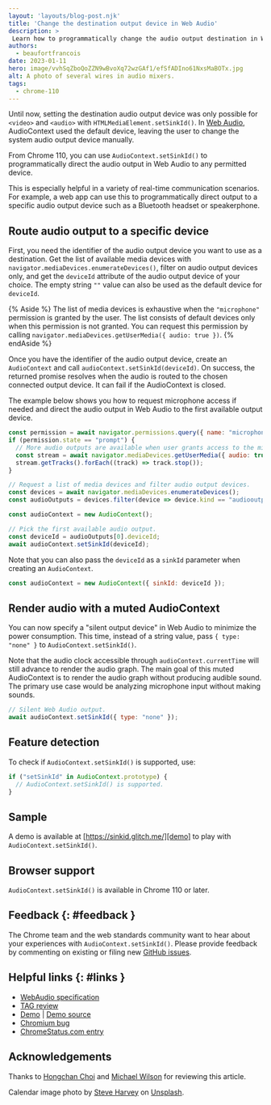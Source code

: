 ```yaml
---
layout: 'layouts/blog-post.njk'
title: 'Change the destination output device in Web Audio'
description: >
 Learn how to programmatically change the audio output destination in Web Audio.
authors:
  - beaufortfrancois
date: 2023-01-11
hero: image/vvhSqZboQoZZN9wBvoXq72wzGAf1/efSfADIno61NxsMaBOTx.jpg
alt: A photo of several wires in audio mixers.
tags:
  - chrome-110
---
```


Until now, setting the destination audio output device was only possible for `<video>` and `<audio>` with `HTMLMediaElement.setSinkId()`. In [Web Audio], AudioContext used the default device, leaving the user to change the system audio output device manually.
 
From Chrome 110, you can use `AudioContext.setSinkId()` to programmatically direct the audio output in Web Audio to any permitted device. 

This is especially helpful in a variety of real-time communication scenarios. For example, a web app can use this to programmatically direct output to a specific audio output device such as a Bluetooth headset or speakerphone.

## Route audio output to a specific device

First, you need the identifier of the audio output device you want to use as a destination. Get the list of available media devices with `navigator.mediaDevices.enumerateDevices()`, filter on audio output devices only, and get the `deviceId` attribute of the audio output device of your choice. The empty string `""` value can also be used as the default device for `deviceId`.

{% Aside %}
The list of media devices is exhaustive when the `"microphone"` permission is granted by the user. The list consists of default devices only when this permission is not granted. You can request this permission by calling `navigator.mediaDevices.getUserMedia({ audio: true })`.
{% endAside %}

Once you have the identifier of the audio output device, create an `AudioContext` and call `audioContext.setSinkId(deviceId)`. On success, the returned promise resolves when the audio is routed to the chosen connected output device. It can fail if the AudioContext is closed.

The example below shows you how to request microphone access if needed and direct the audio output in Web Audio to the first available output device.

```js
const permission = await navigator.permissions.query({ name: "microphone" });
if (permission.state == "prompt") {
  // More audio outputs are available when user grants access to the mic.
  const stream = await navigator.mediaDevices.getUserMedia({ audio: true });
  stream.getTracks().forEach((track) => track.stop());
}

// Request a list of media devices and filter audio output devices.
const devices = await navigator.mediaDevices.enumerateDevices();
const audioOutputs = devices.filter(device => device.kind == "audiooutput");

const audioContext = new AudioContext();

// Pick the first available audio output.
const deviceId = audioOutputs[0].deviceId;
await audioContext.setSinkId(deviceId);
```

Note that you can also pass the `deviceId` as a `sinkId` parameter when creating an `AudioContext`.

```js
const audioContext = new AudioContext({ sinkId: deviceId });
```

## Render audio with a muted AudioContext

You can now specify a "silent output device" in Web Audio to minimize the power consumption. This time, instead of a string value, pass `{ type: "none" }` to `AudioContext.setSinkId()`.

Note that the audio clock accessible through `audioContext.currentTime` will still advance to render the audio graph. The main goal of this muted AudioContext is to render the audio graph without producing audible sound. The primary use case would be analyzing microphone input without making sounds.

```js
// Silent Web Audio output.
await audioContext.setSinkId({ type: "none" });
```

## Feature detection

To check if `AudioContext.setSinkId()` is supported, use:

```js
if ("setSinkId" in AudioContext.prototype) {
  // AudioContext.setSinkId() is supported.
}
```

## Sample

A demo is available at [https://sinkid.glitch.me/][demo] to play with `AudioContext.setSinkId()`. 

## Browser support

`AudioContext.setSinkId()` is available in Chrome&nbsp;110 or later.

## Feedback {: #feedback }

The Chrome team and the web standards community want to hear about your experiences with `AudioContext.setSinkId()`. Please provide feedback by commenting on existing or filing new [GitHub issues][issues].

## Helpful links {: #links }

- [WebAudio specification][spec]
- [TAG review][tag]
- [Demo][demo] | [Demo source][demo-source]
- [Chromium bug][cr-bug]
- [ChromeStatus.com entry][cr-status]

## Acknowledgements

Thanks to [Hongchan Choi] and [Michael Wilson] for reviewing this article.

Calendar image photo by [Steve Harvey] on [Unsplash].

[web audio]: https://developer.mozilla.org/en-US/docs/Web/API/Web_Audio_API
[demo]: https://sinkid.glitch.me
[issues]: https://github.com/WebAudio/web-audio-api/issues
[spec]: https://webaudio.github.io/web-audio-api/#dom-audiocontext-setsinkid
[tag]: https://github.com/w3ctag/design-reviews/issues/766
[demo-source]: https://glitch.com/edit/#!/sinkid?path=index.js
[cr-bug]: https://bugs.chromium.org/p/chromium/issues/detail?id=1216187
[cr-status]: https://chromestatus.com/feature/5190163462881280
[hongchan choi]: https://hoch.io/
[michael wilson]: https://github.com/mjwilson-google 
[steve harvey]: https://unsplash.com/@trommelkopf
[unsplash]: https://unsplash.com/photos/xWiXi6wRLGo
